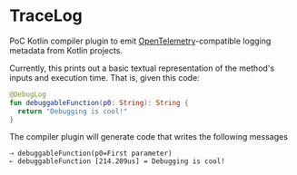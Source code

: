 # TraceLog

PoC Kotlin compiler plugin to emit [OpenTelemetry](https://opentelemetry.io/)-compatible logging metadata from Kotlin projects.

Currently, this prints out a basic textual representation of the method's inputs and execution time. That is,
given this code:

```kotlin
@DebugLog
fun debuggableFunction(p0: String): String {
  return "Debugging is cool!"
}
```

The compiler plugin will generate code that writes the following messages

```
⇢ debuggableFunction(p0=First parameter)
⇠ debuggableFunction [214.209us] = Debugging is cool!
```
